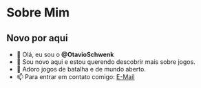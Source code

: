 # Sobre Mim
## Novo por aqui

- 👋 Olá, eu sou o **@OtavioSchwenk**
- 👀 Sou novo aqui e estou querendo descobrir mais sobre jogos.
- 🌱 Adoro jogos de batalha e de mundo aberto.
- 📫 Para entrar em contato comigo: [E-Mail](otavio.schwenk@escola.pr.gov.br)

<!---
OtavioSchwenk/OtavioSchwenk is a ✨ special ✨ repository because its `README.md` (this file) appears on your GitHub profile.
You can click the Preview link to take a look at your changes.
--->
